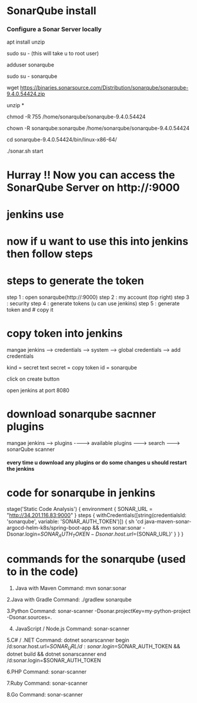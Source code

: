  # SonarQube install 

 ### Configure a Sonar Server locally



apt install unzip

sudo su -   (this will take u to root user)

adduser sonarqube

sudo su - sonarqube

wget https://binaries.sonarsource.com/Distribution/sonarqube/sonarqube-9.4.0.54424.zip

unzip *

chmod -R 755 /home/sonarqube/sonarqube-9.4.0.54424

chown -R sonarqube:sonarqube /home/sonarqube/sonarqube-9.4.0.54424

cd sonarqube-9.4.0.54424/bin/linux-x86-64/

./sonar.sh start

# Hurray !! Now you can access the SonarQube Server on http://<ip-address>:9000




# jenkins use

# now if u want to use this into jenkins then follow steps


# steps to generate the token 
step 1 : open sonarqube(http://<ip-address>:9000)
step 2 : my account (top right)
step 3 : security
step 4 : generate tokens (u can use jenkins)
step 5 : generate token and  # copy it

# copy token into jenkins
 mangae jenkins --> credentials --> system --> global credentials  --> add credentials

 kind    = secret text
 secret  = copy token
 id      = sonarqube

 click on create button



open jenkins at port 8080

# download sonarqube sacnner plugins
mangae jenkins --> plugins ----> available plugins ---> search ---> sonarQube scanner

 #### every time u download any plugins or do some changes u should restart the jenkins 



 # code for sonarqube in jenkins 

 stage('Static Code Analysis') {
      environment {
        SONAR_URL = "http://34.201.116.83:9000"
      }
      steps {
        withCredentials([string(credentialsId: 'sonarqube', variable: 'SONAR_AUTH_TOKEN')]) {
          sh 'cd java-maven-sonar-argocd-helm-k8s/spring-boot-app && mvn sonar:sonar -Dsonar.login=$SONAR_AUTH_TOKEN -Dsonar.host.url=${SONAR_URL}'
        }
      }
    }



# commands for the sonarqube (used to in the code)

1. Java with Maven
Command: mvn sonar:sonar

2.Java with Gradle
Command: ./gradlew sonarqube

3.Python
Command: sonar-scanner -Dsonar.projectKey=my-python-project -Dsonar.sources=.


4. JavaScript / Node.js
Command: sonar-scanner


5.C# / .NET
Command: dotnet sonarscanner begin /d:sonar.host.url=${SONAR_URL} /d:sonar.login=$SONAR_AUTH_TOKEN && dotnet build && dotnet sonarscanner end /d:sonar.login=$SONAR_AUTH_TOKEN





6.PHP
Command: sonar-scanner


7.Ruby
Command: sonar-scanner




8.Go
Command: sonar-scanner
